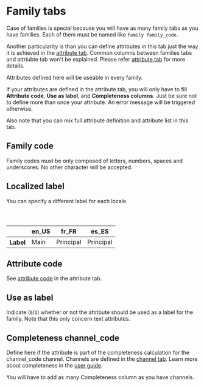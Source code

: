 # Family tabs

Case of families is special because you will have as many family tabs as you have families. Each of them must be named like `family family_code`.

Another particularity is than you can define attributes in this tab just the way it is achieved in the [attribute tab](https://github.com/akeneo/ExcelConnectorBundle/wiki/Attributes). Common columns between families tabs and attriubte tab won't be explained.
Please refer [attribute tab](https://github.com/akeneo/ExcelConnectorBundle/wiki/Attributes) for more details.

Attributes defined here will be useable in every family.

If your attributes are defined in the attribute tab, you will only have to fill **Attribute code**, **Use as label**, and **Completeness columns**. Just be sure not to define more than once your attribute. An error message will be triggered otherwise.

Also note that you can mix full attribute definition and attribute list in this tab.

## Family code
Family codes must be only composed of letters, numbers, spaces and underscores. No other character will be accepted.

## Localized label
You can specify a different label for each locale.
<table>
<header>
<tr><td></th>
<th>en_US</th>
<th>fr_FR</th>
<th>es_ES</th>
</tr>
</header>
<tbody>
<tr>
<th>Label</th>
<td>Main</td>
<td>Principal</td>
<td>Principal</td>
</tbody>
</tbody>
</table>

## Attribute code
See [attribute code](https://github.com/akeneo/ExcelConnectorBundle/wiki/Attributes#attribute-code) in the attribute tab.

## Use as label
Indicate (`0`/`1`) whether or not the attribute should be used as a label for the family. Note that this only concern text attributes.

## Completeness channel_code
Define here if the attribute is part of the completeness calculation for the channel_code channel. Channels are defined in the [channel tab](https://github.com/akeneo/ExcelConnectorBundle/wiki/Channels-tab). Learn more about completeness in the [user guide](http://www.akeneo.com/doc/user-guide/key-concepts/completeness/).

You will have to add as many Completeness column as you have channels.

